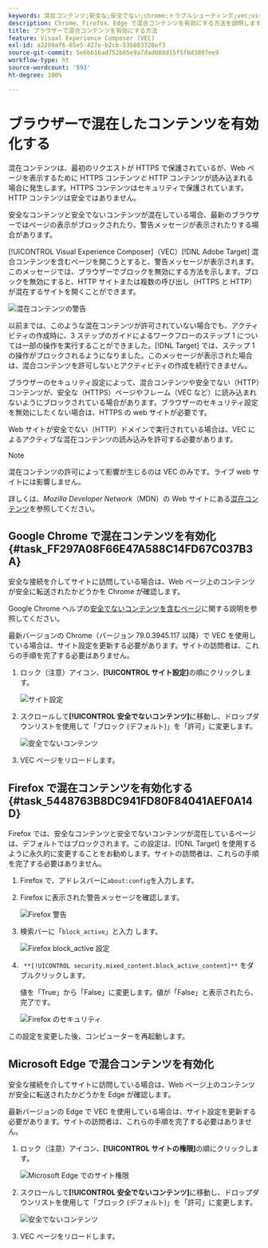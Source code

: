 ```yaml
---
keywords: 混在コンテンツ;安全な;安全でない;chrome;トラブルシューティング;vec;visual experience composer;安全でない;http;https;firefox;internet explorer
description: Chrome、Firefox、Edge で混合コンテンツを有効にする方法を説明します。安全なコンテンツと安全でないコンテンツが混在していることでブラウザーがページの表示をブロックする場合は、混合コンテンツを有効にすることができます。
title: ブラウザーで混合コンテンツを有効にする方法
feature: Visual Experience Composer (VEC)
exl-id: a2209af6-65e5-427e-b2cb-53b803728ef3
source-git-commit: 5e6bb16ad752b85e9a7dad088d15f5f6d3897ee9
workflow-type: ht
source-wordcount: '593'
ht-degree: 100%

---
```


# ブラウザーで混在したコンテンツを有効化する

混在コンテンツは、最初のリクエストが HTTPS で保護されているが、Web ページを表示するために HTTPS コンテンツ&#x200B;*と* HTTP コンテンツが読み込まれる場合に発生します。HTTPS コンテンツはセキュリティで保護されています。HTTP コンテンツは安全ではありません。

安全なコンテンツと安全でないコンテンツが混在している場合、最新のブラウザーではページの表示がブロックされたり、警告メッセージが表示されたりする場合があります。

[!UICONTROL Visual Experience Composer]（VEC）[!DNL Adobe Target] 混合コンテンツを含むページを開こうとすると、警告メッセージが表示されます。このメッセージでは、ブラウザーでブロックを無効にする方法を示します。ブロックを無効にすると、HTTP サイトまたは複数の呼び出し（HTTPS と HTTP）が混在するサイトを開くことができます。

![混在コンテンツの警告](/help/main/c-experiences/c-visual-experience-composer/r-troubleshoot-composer/assets/mixed_content_warning.png)

以前までは、このような混在コンテンツが許可されていない場合でも、アクティビティの作成時に、3 ステップのガイドによるワークフローのステップ 1 については一部の操作を実行することができました。[!DNL Target] では、ステップ 1 の操作がブロックされるようになりました。このメッセージが表示された場合は、混合コンテンツを許可しないとアクティビティの作成を続行できません。

ブラウザーのセキュリティ設定によって、混合コンテンツや安全でない（HTTP）コンテンツが、安全な（HTTPS）ページやフレーム（VEC など）に読み込まれないようにブロックされている場合があります。ブラウザーのセキュリティ設定を無効にしたくない場合は、HTTPS の web サイトが必要です。

Web サイトが安全でない（HTTP）ドメインで実行されている場合は、VEC によるアクティブな混在コンテンツの読み込みを許可する必要があります。

>[!NOTE]
>
>混在コンテンツの許可によって影響が生じるのは VEC のみです。ライブ web サイトには影響しません。

詳しくは、*Mozilla Developer Network*（MDN）の Web サイトにある[混在コンテンツ](https://developer.mozilla.org/ja/docs/Web/Security/Mixed_content)を参照してください。

## Google Chrome で混在コンテンツを有効化 {#task_FF297A08F66E47A588C14FD67C037B3A}

安全な接続を介してサイトに訪問している場合は、Web ページ上のコンテンツが安全に転送されたかどうかを Chrome が確認します。

Google Chrome ヘルプの[安全でないコンテンツを含むページ](https://support.google.com/chrome/answer/1342714?hl=ja)に関する説明を参照してください。

最新バージョンの Chrome（バージョン 79.0.3945.117 以降）で VEC を使用している場合は、サイト設定を更新する必要があります。サイトの訪問者は、これらの手順を完了する必要はありません。

1. ロック（注意）アイコン、**[!UICONTROL サイト設定]**&#x200B;の順にクリックします。

   ![サイト設定](/help/main/c-experiences/c-visual-experience-composer/r-troubleshoot-composer/assets/site-settings.png)

1. スクロールして&#x200B;**[!UICONTROL 安全でないコンテンツ]**&#x200B;に移動し、ドロップダウンリストを使用して「ブロック (デフォルト)」を「許可」に変更します。

   ![安全でないコンテンツ](/help/main/c-experiences/c-visual-experience-composer/r-troubleshoot-composer/assets/insecure-content.png)

1. VEC ページをリロードします。

## Firefox で混在コンテンツを有効化する {#task_5448763B8DC941FD80F84041AEF0A14D}

Firefox では、安全なコンテンツと安全でないコンテンツが混在しているページは、デフォルトではブロックされます。この設定は、[!DNL Target] を使用するように永久的に変更することをお勧めします。サイトの訪問者は、これらの手順を完了する必要はありません。

1. Firefox で、アドレスバーに`about:config`を入力します。
1. Firefox に表示された警告メッセージを確認します。

   ![Firefox 警告](/help/main/c-experiences/c-visual-experience-composer/r-troubleshoot-composer/assets/firefox.png)

1. 検索バーに「`block_active`」と入力 します。

   ![Firefox block_active 設定](/help/main/c-experiences/c-visual-experience-composer/r-troubleshoot-composer/assets/firefox3.png)

1. ` **[!UICONTROL security.mixed_content.block_active_content]**` をダブルクリックします。

   値を「True」から「False」に変更します。値が「False」と表示されたら、完了です。

   ![Firefox のセキュリティ](/help/main/c-experiences/c-visual-experience-composer/r-troubleshoot-composer/assets/firefox2.png)

この設定を変更した後、コンピューターを再起動します。

## Microsoft Edge で混合コンテンツを有効化

安全な接続を介してサイトに訪問している場合は、Web ページ上のコンテンツが安全に転送されたかどうかを Edge が確認します。

最新バージョンの Edge で VEC を使用している場合は、サイト設定を更新する必要があります。サイトの訪問者は、これらの手順を完了する必要はありません。

1. ロック（注意）アイコン、**[!UICONTROL サイトの権限]**&#x200B;の順にクリックします。

   ![Microsoft Edge でのサイト権限](/help/main/c-experiences/c-visual-experience-composer/r-troubleshoot-composer/assets/ms-edge.png)

1. スクロールして&#x200B;**[!UICONTROL 安全でないコンテンツ]**&#x200B;に移動し、ドロップダウンリストを使用して「ブロック (デフォルト)」を「許可」に変更します。

   ![安全でないコンテンツ](/help/main/c-experiences/c-visual-experience-composer/r-troubleshoot-composer/assets/ms-edge-2.png)

1. VEC ページをリロードします。

